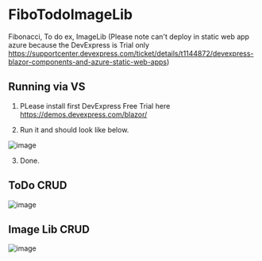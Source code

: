 # FiboTodoImageLib
Fibonacci, To do ex, ImageLib (Please note can't deploy in static web app azure because the DevExpress is Trial only https://supportcenter.devexpress.com/ticket/details/t1144872/devexpress-blazor-components-and-azure-static-web-apps)

## Running via VS
1. PLease install first DevExpress Free Trial here https://demos.devexpress.com/blazor/

2. Run it and should look like below.

![image](https://github.com/AlfonChitoSalano/FiboTodoImageLib/assets/20876086/da0776f6-0adb-464b-aa32-e7c5ecd4f46d)

3. Done.

## ToDo CRUD

![image](https://github.com/AlfonChitoSalano/FiboTodoImageLib/assets/20876086/8ca3b1a8-3205-4f5e-8cca-898566e1e5ba)

## Image Lib CRUD

![image](https://github.com/AlfonChitoSalano/FiboTodoImageLib/assets/20876086/164cd417-888d-4bf0-a5f3-693612a1a9f0)

